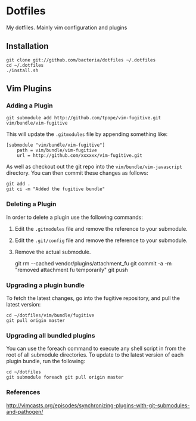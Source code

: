 # Dotfiles

My dotfiles. Mainly vim configuration and plugins


## Installation

    git clone git://github.com/bacteria/dotfiles ~/.dotfiles
    cd ~/.dotfiles
    ./install.sh

## Vim Plugins

### Adding a Plugin
    git submodule add http://github.com/tpope/vim-fugitive.git vim/bundle/vim-fugitive

This will update the `.gitmodules` file by appending something like:

    [submodule "vim/bundle/vim-fugitive"]
        path = vim/bundle/vim-fugitive
        url = http://github.com/xxxxxx/vim-fugitive.git
    
As well as checkout out the git repo into the `vim/bundle/vim-javascript` directory. You can then commit these changes as follows:

    git add .
    git ci -m "Added the fugitive bundle"

### Deleting a Plugin
In order to delete a plugin use the following commands:

1. Edit the `.gitmodules` file and remove the reference to your submodule.
2. Edit the `.git/config` file and remove the reference to your submodule.
3. Remove the actual submodule.

    git rm --cached vendor/plugins/attachment_fu
    git commit -a -m "removed attachment fu temporarily"
    git push

### Upgrading a plugin bundle
To fetch the latest changes, go into the fugitive repository, and pull the latest version:

    cd ~/dotfiles/vim/bundle/fugitive
    git pull origin master

### Upgrading all bundled plugins
You can use the foreach command to execute any shell script in from the root of all submodule directories. To update to the latest version of each plugin bundle, run the following:

    cd ~/dotfiles
    git submodule foreach git pull origin master

### References

http://vimcasts.org/episodes/synchronizing-plugins-with-git-submodules-and-pathogen/

